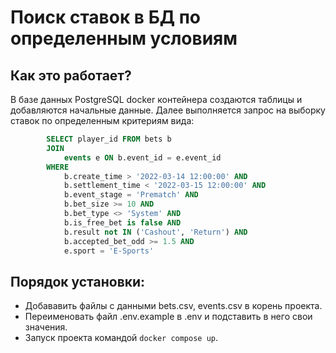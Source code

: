 # Поиск ставок в БД по определенным условиям

## Как это работает?

В базе данных PostgreSQL docker контейнера создаются таблицы и добавляются начальные данные. Далее выполняется запрос на выборку ставок по определенным критериям вида:

```SQL
        SELECT player_id FROM bets b
        JOIN
            events e ON b.event_id = e.event_id
        WHERE
            b.create_time > '2022-03-14 12:00:00' AND
            b.settlement_time < '2022-03-15 12:00:00' AND
            b.event_stage = 'Prematch' AND 
            b.bet_size >= 10 AND
            b.bet_type <> 'System' AND
            b.is_free_bet is false AND
            b.result not IN ('Cashout', 'Return') AND
            b.accepted_bet_odd >= 1.5 AND
            e.sport = 'E-Sports' 
```

## Порядок установки:

- Добававить файлы с данными bets.csv, events.csv в корень проекта.
- Переименовать файл .env.example в .env и подставить в него свои значения.
- Запуск проекта командой ```docker compose up```.